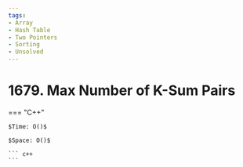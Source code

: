 ```yaml
---
tags:
- Array
- Hash Table
- Two Pointers
- Sorting
- Unsolved
---
```



# 1679. Max Number of K-Sum Pairs

=== "C++"

    $Time: O()$

    $Space: O()$

    ``` c++
    ```